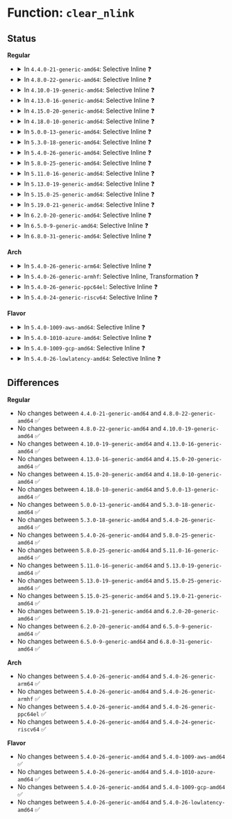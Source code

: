 # Function: <code>clear_nlink</code>

## Status
<b>Regular</b>
<ul>
<li>
<details>
<summary>In <code>4.4.0-21-generic-amd64</code>: Selective Inline ❓</summary>

```c
void clear_nlink(struct inode * inode)
```

```json
{
  "name": "clear_nlink",
  "collision_type": "Unique Global",
  "inline_type": "Selective",
  "funcs": [
    {
      "addr": 18446744071581104029,
      "name": "clear_nlink",
      "external": true,
      "loc": "fs/inode.c:288",
      "file": "fs/inode.c",
      "inline": "not declared, inlined",
      "caller_inline": [],
      "caller_func": [
        "mm/shmem.c:__shmem_file_setup",
        "fs/ext4/ialloc.c:__ext4_new_inode",
        "fs/ext4/namei.c:ext4_mkdir",
        "fs/ext4/namei.c:ext4_rename",
        "fs/ext4/namei.c:ext4_symlink",
        "fs/ext4/migrate.c:ext4_ext_migrate",
        "fs/hugetlbfs/inode.c:hugetlb_file_setup",
        "fs/fat/namei_vfat.c:vfat_rmdir",
        "fs/fat/namei_vfat.c:vfat_unlink",
        "fs/ecryptfs/inode.c:ecryptfs_rmdir",
        "fs/fuse/dir.c:fuse_reverse_inval_entry"
      ]
    }
  ],
  "symbols": [
    {
      "addr": 18446744071581104880,
      "name": "clear_nlink",
      "section": ".text",
      "bind": "STB_GLOBAL",
      "size": 37
    }
  ]
}
```
</details>
</li>
<li>
<details>
<summary>In <code>4.8.0-22-generic-amd64</code>: Selective Inline ❓</summary>

```c
void clear_nlink(struct inode * inode)
```

```json
{
  "name": "clear_nlink",
  "collision_type": "Unique Global",
  "inline_type": "Selective",
  "funcs": [
    {
      "addr": 18446744071581269805,
      "name": "clear_nlink",
      "external": true,
      "loc": "fs/inode.c:295",
      "file": "fs/inode.c",
      "inline": "not declared, inlined",
      "caller_inline": [],
      "caller_func": [
        "mm/shmem.c:__shmem_file_setup",
        "fs/ext4/ialloc.c:__ext4_new_inode",
        "fs/ext4/namei.c:ext4_rename",
        "fs/ext4/namei.c:ext4_symlink",
        "fs/ext4/namei.c:ext4_mkdir",
        "fs/ext4/migrate.c:ext4_ext_migrate",
        "fs/hugetlbfs/inode.c:hugetlb_file_setup",
        "fs/fat/namei_vfat.c:vfat_unlink",
        "fs/fat/namei_vfat.c:vfat_rmdir",
        "fs/ecryptfs/inode.c:ecryptfs_rmdir",
        "fs/fuse/dir.c:fuse_reverse_inval_entry"
      ]
    }
  ],
  "symbols": [
    {
      "addr": 18446744071581270560,
      "name": "clear_nlink",
      "section": ".text",
      "bind": "STB_GLOBAL",
      "size": 37
    }
  ]
}
```
</details>
</li>
<li>
<details>
<summary>In <code>4.10.0-19-generic-amd64</code>: Selective Inline ❓</summary>

```c
void clear_nlink(struct inode * inode)
```

```json
{
  "name": "clear_nlink",
  "collision_type": "Unique Global",
  "inline_type": "Selective",
  "funcs": [
    {
      "addr": 18446744071581347789,
      "name": "clear_nlink",
      "external": true,
      "loc": "fs/inode.c:297",
      "file": "fs/inode.c",
      "inline": "not declared, inlined",
      "caller_inline": [],
      "caller_func": [
        "mm/shmem.c:__shmem_file_setup",
        "fs/ext4/ialloc.c:__ext4_new_inode",
        "fs/ext4/namei.c:ext4_rename",
        "fs/ext4/namei.c:ext4_symlink",
        "fs/ext4/namei.c:ext4_mkdir",
        "fs/ext4/migrate.c:ext4_ext_migrate",
        "fs/hugetlbfs/inode.c:hugetlb_file_setup",
        "fs/fat/namei_vfat.c:vfat_unlink",
        "fs/fat/namei_vfat.c:vfat_rmdir",
        "fs/ecryptfs/inode.c:ecryptfs_rmdir",
        "fs/fuse/dir.c:fuse_reverse_inval_entry"
      ]
    }
  ],
  "symbols": [
    {
      "addr": 18446744071581348336,
      "name": "clear_nlink",
      "section": ".text",
      "bind": "STB_GLOBAL",
      "size": 37
    }
  ]
}
```
</details>
</li>
<li>
<details>
<summary>In <code>4.13.0-16-generic-amd64</code>: Selective Inline ❓</summary>

```c
void clear_nlink(struct inode * inode)
```

```json
{
  "name": "clear_nlink",
  "collision_type": "Unique Global",
  "inline_type": "Selective",
  "funcs": [
    {
      "addr": 18446744071581403248,
      "name": "clear_nlink",
      "external": true,
      "loc": "fs/inode.c:298",
      "file": "fs/inode.c",
      "inline": "not declared, inlined",
      "caller_inline": [],
      "caller_func": [
        "fs/ext4/ialloc.c:__ext4_new_inode",
        "fs/ext4/migrate.c:ext4_ext_migrate",
        "fs/ext4/namei.c:ext4_rename",
        "fs/ext4/namei.c:ext4_symlink",
        "fs/ext4/namei.c:ext4_mkdir",
        "fs/ext4/xattr.c:ext4_xattr_inode_update_ref",
        "fs/hugetlbfs/inode.c:hugetlb_file_setup",
        "fs/fat/namei_vfat.c:vfat_unlink",
        "fs/fat/namei_vfat.c:vfat_rmdir",
        "fs/ecryptfs/inode.c:ecryptfs_rmdir",
        "fs/fuse/dir.c:fuse_reverse_inval_entry"
      ]
    }
  ],
  "symbols": [
    {
      "addr": 18446744071581403648,
      "name": "clear_nlink",
      "section": ".text",
      "bind": "STB_GLOBAL",
      "size": 37
    }
  ]
}
```
</details>
</li>
<li>
<details>
<summary>In <code>4.15.0-20-generic-amd64</code>: Selective Inline ❓</summary>

```c
void clear_nlink(struct inode * inode)
```

```json
{
  "name": "clear_nlink",
  "collision_type": "Unique Global",
  "inline_type": "Selective",
  "funcs": [
    {
      "addr": 18446744071581544880,
      "name": "clear_nlink",
      "external": true,
      "loc": "fs/inode.c:298",
      "file": "fs/inode.c",
      "inline": "not declared, inlined",
      "caller_inline": [],
      "caller_func": [
        "fs/ext4/ialloc.c:__ext4_new_inode",
        "fs/ext4/migrate.c:ext4_ext_migrate",
        "fs/ext4/namei.c:ext4_rename",
        "fs/ext4/namei.c:ext4_symlink",
        "fs/ext4/namei.c:ext4_mkdir",
        "fs/ext4/xattr.c:ext4_xattr_inode_update_ref",
        "fs/hugetlbfs/inode.c:hugetlb_file_setup",
        "fs/fat/namei_vfat.c:vfat_unlink",
        "fs/fat/namei_vfat.c:vfat_rmdir",
        "fs/ecryptfs/inode.c:ecryptfs_rmdir",
        "fs/fuse/dir.c:fuse_reverse_inval_entry"
      ]
    }
  ],
  "symbols": [
    {
      "addr": 18446744071581545264,
      "name": "clear_nlink",
      "section": ".text",
      "bind": "STB_GLOBAL",
      "size": 39
    }
  ]
}
```
</details>
</li>
<li>
<details>
<summary>In <code>4.18.0-10-generic-amd64</code>: Selective Inline ❓</summary>

```c
void clear_nlink(struct inode * inode)
```

```json
{
  "name": "clear_nlink",
  "collision_type": "Unique Global",
  "inline_type": "Selective",
  "funcs": [
    {
      "addr": 18446744071581699616,
      "name": "clear_nlink",
      "external": true,
      "loc": "fs/inode.c:300",
      "file": "fs/inode.c",
      "inline": "not declared, inlined",
      "caller_inline": [],
      "caller_func": [
        "fs/ext4/ialloc.c:__ext4_new_inode",
        "fs/ext4/migrate.c:ext4_ext_migrate",
        "fs/ext4/namei.c:ext4_rename",
        "fs/ext4/namei.c:ext4_symlink",
        "fs/ext4/namei.c:ext4_mkdir",
        "fs/ext4/xattr.c:ext4_xattr_inode_update_ref",
        "fs/hugetlbfs/inode.c:hugetlb_file_setup",
        "fs/fat/namei_vfat.c:vfat_unlink",
        "fs/fat/namei_vfat.c:vfat_rmdir",
        "fs/ecryptfs/inode.c:ecryptfs_rmdir",
        "fs/fuse/dir.c:fuse_reverse_inval_entry"
      ]
    }
  ],
  "symbols": [
    {
      "addr": 18446744071581700160,
      "name": "clear_nlink",
      "section": ".text",
      "bind": "STB_GLOBAL",
      "size": 38
    }
  ]
}
```
</details>
</li>
<li>
<details>
<summary>In <code>5.0.0-13-generic-amd64</code>: Selective Inline ❓</summary>

```c
void clear_nlink(struct inode * inode)
```

```json
{
  "name": "clear_nlink",
  "collision_type": "Unique Global",
  "inline_type": "Selective",
  "funcs": [
    {
      "addr": 18446744071581785952,
      "name": "clear_nlink",
      "external": true,
      "loc": "fs/inode.c:300",
      "file": "fs/inode.c",
      "inline": "not declared, inlined",
      "caller_inline": [],
      "caller_func": [
        "fs/ext4/ialloc.c:__ext4_new_inode",
        "fs/ext4/migrate.c:ext4_ext_migrate",
        "fs/ext4/namei.c:ext4_rename",
        "fs/ext4/namei.c:ext4_symlink",
        "fs/ext4/namei.c:ext4_mkdir",
        "fs/ext4/xattr.c:ext4_xattr_inode_update_ref",
        "fs/hugetlbfs/inode.c:hugetlb_file_setup",
        "fs/fat/namei_vfat.c:vfat_unlink",
        "fs/fat/namei_vfat.c:vfat_rmdir",
        "fs/ecryptfs/inode.c:ecryptfs_rmdir",
        "fs/fuse/dir.c:fuse_reverse_inval_entry"
      ]
    }
  ],
  "symbols": [
    {
      "addr": 18446744071581786496,
      "name": "clear_nlink",
      "section": ".text",
      "bind": "STB_GLOBAL",
      "size": 38
    }
  ]
}
```
</details>
</li>
<li>
<details>
<summary>In <code>5.3.0-18-generic-amd64</code>: Selective Inline ❓</summary>

```c
void clear_nlink(struct inode * inode)
```

```json
{
  "name": "clear_nlink",
  "collision_type": "Unique Global",
  "inline_type": "Selective",
  "funcs": [
    {
      "addr": 18446744071581904288,
      "name": "clear_nlink",
      "external": true,
      "loc": "fs/inode.c:313",
      "file": "fs/inode.c",
      "inline": "not declared, inlined",
      "caller_inline": [],
      "caller_func": [
        "fs/ext4/ialloc.c:__ext4_new_inode",
        "fs/ext4/migrate.c:ext4_ext_migrate",
        "fs/ext4/namei.c:ext4_rename",
        "fs/ext4/namei.c:ext4_symlink",
        "fs/ext4/namei.c:ext4_mkdir",
        "fs/ext4/xattr.c:ext4_xattr_inode_update_ref",
        "fs/hugetlbfs/inode.c:hugetlb_file_setup",
        "fs/fat/namei_vfat.c:vfat_unlink",
        "fs/fat/namei_vfat.c:vfat_rmdir",
        "fs/ecryptfs/inode.c:ecryptfs_rmdir",
        "fs/fuse/dir.c:fuse_reverse_inval_entry"
      ]
    }
  ],
  "symbols": [
    {
      "addr": 18446744071581904960,
      "name": "clear_nlink",
      "section": ".text",
      "bind": "STB_GLOBAL",
      "size": 37
    }
  ]
}
```
</details>
</li>
<li>
<details>
<summary>In <code>5.4.0-26-generic-amd64</code>: Selective Inline ❓</summary>

```c
void clear_nlink(struct inode * inode)
```

```json
{
  "name": "clear_nlink",
  "collision_type": "Unique Global",
  "inline_type": "Selective",
  "funcs": [
    {
      "addr": 18446744071581976784,
      "name": "clear_nlink",
      "external": true,
      "loc": "fs/inode.c:317",
      "file": "fs/inode.c",
      "inline": "not declared, inlined",
      "caller_inline": [],
      "caller_func": [
        "fs/ext4/ialloc.c:__ext4_new_inode",
        "fs/ext4/migrate.c:ext4_ext_migrate",
        "fs/ext4/namei.c:ext4_rename",
        "fs/ext4/namei.c:ext4_symlink",
        "fs/ext4/namei.c:ext4_mkdir",
        "fs/ext4/xattr.c:ext4_xattr_inode_update_ref",
        "fs/hugetlbfs/inode.c:hugetlb_file_setup",
        "fs/fat/namei_vfat.c:vfat_unlink",
        "fs/fat/namei_vfat.c:vfat_rmdir",
        "fs/ecryptfs/inode.c:ecryptfs_rmdir",
        "fs/fuse/dir.c:fuse_reverse_inval_entry"
      ]
    }
  ],
  "symbols": [
    {
      "addr": 18446744071581977472,
      "name": "clear_nlink",
      "section": ".text",
      "bind": "STB_GLOBAL",
      "size": 37
    }
  ]
}
```
</details>
</li>
<li>
<details>
<summary>In <code>5.8.0-25-generic-amd64</code>: Selective Inline ❓</summary>

```c
void clear_nlink(struct inode * inode)
```

```json
{
  "name": "clear_nlink",
  "collision_type": "Unique Global",
  "inline_type": "Selective",
  "funcs": [
    {
      "addr": 18446744071582208368,
      "name": "clear_nlink",
      "external": true,
      "loc": "fs/inode.c:318",
      "file": "fs/inode.c",
      "inline": "not declared, inlined",
      "caller_inline": [],
      "caller_func": [
        "fs/libfs.c:simple_recursive_removal",
        "fs/ext4/ialloc.c:__ext4_new_inode",
        "fs/ext4/migrate.c:ext4_ext_migrate",
        "fs/ext4/namei.c:ext4_rename",
        "fs/ext4/namei.c:ext4_symlink",
        "fs/ext4/namei.c:ext4_mkdir",
        "fs/ext4/xattr.c:ext4_xattr_inode_update_ref",
        "fs/hugetlbfs/inode.c:hugetlb_file_setup",
        "fs/fat/namei_vfat.c:vfat_unlink",
        "fs/fat/namei_vfat.c:vfat_rmdir",
        "fs/ecryptfs/inode.c:ecryptfs_rmdir",
        "fs/fuse/dir.c:fuse_reverse_inval_entry",
        "fs/fuse/dir.c:fuse_rmdir"
      ]
    }
  ],
  "symbols": [
    {
      "addr": 18446744071582209008,
      "name": "clear_nlink",
      "section": ".text",
      "bind": "STB_GLOBAL",
      "size": 37
    }
  ]
}
```
</details>
</li>
<li>
<details>
<summary>In <code>5.11.0-16-generic-amd64</code>: Selective Inline ❓</summary>

```c
void clear_nlink(struct inode * inode)
```

```json
{
  "name": "clear_nlink",
  "collision_type": "Unique Global",
  "inline_type": "Selective",
  "funcs": [
    {
      "addr": 18446744071582255840,
      "name": "clear_nlink",
      "external": true,
      "loc": "fs/inode.c:319",
      "file": "fs/inode.c",
      "inline": "not declared, inlined",
      "caller_inline": [],
      "caller_func": [
        "fs/libfs.c:simple_recursive_removal",
        "fs/ext4/ialloc.c:__ext4_new_inode",
        "fs/ext4/migrate.c:ext4_ext_migrate",
        "fs/ext4/namei.c:ext4_rename",
        "fs/ext4/namei.c:ext4_symlink",
        "fs/ext4/namei.c:ext4_mkdir",
        "fs/ext4/xattr.c:ext4_xattr_inode_update_ref",
        "fs/hugetlbfs/inode.c:hugetlb_file_setup",
        "fs/fat/namei_vfat.c:vfat_unlink",
        "fs/fat/namei_vfat.c:vfat_rmdir",
        "fs/ecryptfs/inode.c:ecryptfs_rmdir",
        "fs/fuse/dir.c:fuse_reverse_inval_entry",
        "fs/fuse/dir.c:fuse_rmdir"
      ]
    }
  ],
  "symbols": [
    {
      "addr": 18446744071582256480,
      "name": "clear_nlink",
      "section": ".text",
      "bind": "STB_GLOBAL",
      "size": 37
    }
  ]
}
```
</details>
</li>
<li>
<details>
<summary>In <code>5.13.0-19-generic-amd64</code>: Selective Inline ❓</summary>

```c
void clear_nlink(struct inode * inode)
```

```json
{
  "name": "clear_nlink",
  "collision_type": "Unique Global",
  "inline_type": "Selective",
  "funcs": [
    {
      "addr": 18446744071582281568,
      "name": "clear_nlink",
      "external": true,
      "loc": "fs/inode.c:319",
      "file": "fs/inode.c",
      "inline": "not declared, inlined",
      "caller_inline": [],
      "caller_func": [
        "fs/libfs.c:simple_recursive_removal",
        "fs/ext4/ialloc.c:__ext4_new_inode",
        "fs/ext4/migrate.c:ext4_ext_migrate",
        "fs/ext4/namei.c:ext4_rename",
        "fs/ext4/namei.c:ext4_symlink",
        "fs/ext4/namei.c:ext4_mkdir",
        "fs/ext4/xattr.c:ext4_xattr_inode_update_ref",
        "fs/hugetlbfs/inode.c:hugetlb_file_setup",
        "fs/fat/namei_vfat.c:vfat_unlink",
        "fs/fat/namei_vfat.c:vfat_rmdir",
        "fs/ecryptfs/inode.c:ecryptfs_rmdir",
        "fs/fuse/dir.c:fuse_reverse_inval_entry",
        "fs/fuse/dir.c:fuse_rmdir"
      ]
    }
  ],
  "symbols": [
    {
      "addr": 18446744071582282064,
      "name": "clear_nlink",
      "section": ".text",
      "bind": "STB_GLOBAL",
      "size": 37
    }
  ]
}
```
</details>
</li>
<li>
<details>
<summary>In <code>5.15.0-25-generic-amd64</code>: Selective Inline ❓</summary>

```c
void clear_nlink(struct inode * inode)
```

```json
{
  "name": "clear_nlink",
  "collision_type": "Unique Global",
  "inline_type": "Selective",
  "funcs": [
    {
      "addr": 18446744071582599616,
      "name": "clear_nlink",
      "external": true,
      "loc": "fs/inode.c:323",
      "file": "fs/inode.c",
      "inline": "not declared, inlined",
      "caller_inline": [],
      "caller_func": [
        "fs/libfs.c:simple_recursive_removal",
        "fs/ext4/ialloc.c:__ext4_new_inode",
        "fs/ext4/migrate.c:ext4_ext_migrate",
        "fs/ext4/namei.c:ext4_rename",
        "fs/ext4/namei.c:ext4_symlink",
        "fs/ext4/namei.c:ext4_mkdir",
        "fs/ext4/xattr.c:ext4_xattr_inode_update_ref",
        "fs/hugetlbfs/inode.c:hugetlb_file_setup",
        "fs/fat/namei_vfat.c:vfat_unlink",
        "fs/fat/namei_vfat.c:vfat_rmdir",
        "fs/ecryptfs/inode.c:ecryptfs_rmdir",
        "fs/fuse/dir.c:fuse_reverse_inval_entry",
        "fs/fuse/dir.c:fuse_rmdir"
      ]
    }
  ],
  "symbols": [
    {
      "addr": 18446744071582600112,
      "name": "clear_nlink",
      "section": ".text",
      "bind": "STB_GLOBAL",
      "size": 37
    }
  ]
}
```
</details>
</li>
<li>
<details>
<summary>In <code>5.19.0-21-generic-amd64</code>: Selective Inline ❓</summary>

```c
void clear_nlink(struct inode * inode)
```

```json
{
  "name": "clear_nlink",
  "collision_type": "Unique Global",
  "inline_type": "Selective",
  "funcs": [
    {
      "addr": 18446744071583132576,
      "name": "clear_nlink",
      "external": true,
      "loc": "fs/inode.c:347",
      "file": "fs/inode.c",
      "inline": "not declared, inlined",
      "caller_inline": [],
      "caller_func": [
        "fs/libfs.c:simple_recursive_removal",
        "fs/ext4/ialloc.c:__ext4_new_inode",
        "fs/ext4/migrate.c:ext4_ext_migrate",
        "fs/ext4/namei.c:ext4_rename",
        "fs/ext4/namei.c:ext4_symlink",
        "fs/ext4/namei.c:ext4_rmdir",
        "fs/ext4/namei.c:ext4_mkdir",
        "fs/ext4/xattr.c:ext4_xattr_inode_update_ref",
        "fs/hugetlbfs/inode.c:hugetlb_file_setup",
        "fs/fat/namei_vfat.c:vfat_unlink",
        "fs/fat/namei_vfat.c:vfat_rmdir",
        "fs/ecryptfs/inode.c:ecryptfs_rmdir",
        "fs/fuse/dir.c:fuse_reverse_inval_entry",
        "fs/fuse/dir.c:fuse_entry_unlinked"
      ]
    }
  ],
  "symbols": [
    {
      "addr": 18446744071583133344,
      "name": "clear_nlink",
      "section": ".text",
      "bind": "STB_GLOBAL",
      "size": 45
    }
  ]
}
```
</details>
</li>
<li>
<details>
<summary>In <code>6.2.0-20-generic-amd64</code>: Selective Inline ❓</summary>

```c
void clear_nlink(struct inode * inode)
```

```json
{
  "name": "clear_nlink",
  "collision_type": "Unique Global",
  "inline_type": "Selective",
  "funcs": [
    {
      "addr": 18446744071583703088,
      "name": "clear_nlink",
      "external": true,
      "loc": "fs/inode.c:345",
      "file": "fs/inode.c",
      "inline": "not declared, inlined",
      "caller_inline": [],
      "caller_func": [
        "fs/libfs.c:simple_recursive_removal",
        "fs/ext4/ialloc.c:__ext4_new_inode",
        "fs/ext4/migrate.c:ext4_ext_migrate",
        "fs/ext4/namei.c:ext4_rename",
        "fs/ext4/namei.c:ext4_symlink",
        "fs/ext4/namei.c:ext4_rmdir",
        "fs/ext4/namei.c:ext4_mkdir",
        "fs/ext4/xattr.c:ext4_xattr_inode_update_ref",
        "fs/hugetlbfs/inode.c:hugetlb_file_setup",
        "fs/fat/namei_vfat.c:vfat_unlink",
        "fs/fat/namei_vfat.c:vfat_rmdir",
        "fs/ecryptfs/inode.c:ecryptfs_rmdir",
        "fs/fuse/dir.c:fuse_reverse_inval_entry",
        "fs/fuse/dir.c:fuse_entry_unlinked"
      ]
    }
  ],
  "symbols": [
    {
      "addr": 18446744071583703568,
      "name": "clear_nlink",
      "section": ".text",
      "bind": "STB_GLOBAL",
      "size": 45
    }
  ]
}
```
</details>
</li>
<li>
<details>
<summary>In <code>6.5.0-9-generic-amd64</code>: Selective Inline ❓</summary>

```c
void clear_nlink(struct inode * inode)
```

```json
{
  "name": "clear_nlink",
  "collision_type": "Unique Global",
  "inline_type": "Selective",
  "funcs": [
    {
      "addr": 18446744071583920576,
      "name": "clear_nlink",
      "external": true,
      "loc": "fs/inode.c:345",
      "file": "fs/inode.c",
      "inline": "not declared, inlined",
      "caller_inline": [],
      "caller_func": [
        "fs/libfs.c:simple_recursive_removal",
        "fs/ext4/ialloc.c:__ext4_new_inode",
        "fs/ext4/migrate.c:ext4_ext_migrate",
        "fs/ext4/namei.c:ext4_rename",
        "fs/ext4/namei.c:ext4_symlink",
        "fs/ext4/namei.c:ext4_rmdir",
        "fs/ext4/namei.c:ext4_mkdir",
        "fs/ext4/xattr.c:ext4_xattr_inode_update_ref",
        "fs/hugetlbfs/inode.c:hugetlb_file_setup",
        "fs/fat/namei_vfat.c:vfat_unlink",
        "fs/fat/namei_vfat.c:vfat_rmdir",
        "fs/ecryptfs/inode.c:ecryptfs_rmdir",
        "fs/fuse/dir.c:fuse_reverse_inval_entry",
        "fs/fuse/dir.c:fuse_entry_unlinked"
      ]
    }
  ],
  "symbols": [
    {
      "addr": 18446744071583921216,
      "name": "clear_nlink",
      "section": ".text",
      "bind": "STB_GLOBAL",
      "size": 45
    }
  ]
}
```
</details>
</li>
<li>
<details>
<summary>In <code>6.8.0-31-generic-amd64</code>: Selective Inline ❓</summary>

```c
void clear_nlink(struct inode * inode)
```

```json
{
  "name": "clear_nlink",
  "collision_type": "Unique Global",
  "inline_type": "Selective",
  "funcs": [
    {
      "addr": 18446744071584126272,
      "name": "clear_nlink",
      "external": true,
      "loc": "fs/inode.c:346",
      "file": "fs/inode.c",
      "inline": "not declared, inlined",
      "caller_inline": [],
      "caller_func": [
        "fs/libfs.c:simple_recursive_removal",
        "fs/ext4/ialloc.c:__ext4_new_inode",
        "fs/ext4/migrate.c:ext4_ext_migrate",
        "fs/ext4/namei.c:ext4_rename",
        "fs/ext4/namei.c:ext4_symlink",
        "fs/ext4/namei.c:ext4_rmdir",
        "fs/ext4/namei.c:ext4_mkdir",
        "fs/ext4/xattr.c:ext4_xattr_inode_update_ref",
        "fs/hugetlbfs/inode.c:hugetlb_file_setup",
        "fs/fat/namei_vfat.c:vfat_unlink",
        "fs/fat/namei_vfat.c:vfat_rmdir",
        "fs/ecryptfs/inode.c:ecryptfs_rmdir",
        "fs/fuse/dir.c:fuse_reverse_inval_entry",
        "fs/fuse/dir.c:fuse_entry_unlinked"
      ]
    }
  ],
  "symbols": [
    {
      "addr": 18446744071584126800,
      "name": "clear_nlink",
      "section": ".text",
      "bind": "STB_GLOBAL",
      "size": 45
    }
  ]
}
```
</details>
</li>
</ul>
<b>Arch</b>
<ul>
<li>
<details>
<summary>In <code>5.4.0-26-generic-arm64</code>: Selective Inline ❓</summary>

```c
void clear_nlink(struct inode * inode)
```

```json
{
  "name": "clear_nlink",
  "collision_type": "Unique Global",
  "inline_type": "Selective",
  "funcs": [
    {
      "addr": 18446603336493483704,
      "name": "clear_nlink",
      "external": true,
      "loc": "fs/inode.c:317",
      "file": "fs/inode.c",
      "inline": "not declared, inlined",
      "caller_inline": [],
      "caller_func": [
        "fs/ext4/ialloc.c:__ext4_new_inode",
        "fs/ext4/migrate.c:ext4_ext_migrate",
        "fs/ext4/namei.c:ext4_rename",
        "fs/ext4/namei.c:ext4_symlink",
        "fs/ext4/namei.c:ext4_mkdir",
        "fs/ext4/xattr.c:ext4_xattr_inode_update_ref",
        "fs/hugetlbfs/inode.c:hugetlb_file_setup",
        "fs/fat/namei_vfat.c:vfat_unlink",
        "fs/fat/namei_vfat.c:vfat_rmdir",
        "fs/ecryptfs/inode.c:ecryptfs_rmdir",
        "fs/fuse/dir.c:fuse_reverse_inval_entry"
      ]
    }
  ],
  "symbols": [
    {
      "addr": 18446603336493483704,
      "name": "clear_nlink",
      "section": ".text",
      "bind": "STB_GLOBAL",
      "size": 104
    }
  ]
}
```
</details>
</li>
<li>
<details>
<summary>In <code>5.4.0-26-generic-armhf</code>: Selective Inline, Transformation ❓</summary>

```c
void clear_nlink(struct inode * inode)
```

```json
{
  "name": "clear_nlink",
  "collision_type": "Unique Global",
  "inline_type": "Selective",
  "funcs": [
    {
      "addr": 3227047476,
      "name": "clear_nlink",
      "external": true,
      "loc": "fs/inode.c:317",
      "file": "fs/inode.c",
      "inline": "not declared, inlined",
      "caller_inline": [],
      "caller_func": [
        "fs/ext4/ialloc.c:__ext4_new_inode",
        "fs/ext4/migrate.c:ext4_ext_migrate",
        "fs/ext4/namei.c:ext4_rename",
        "fs/ext4/namei.c:ext4_symlink",
        "fs/ext4/namei.c:ext4_mkdir",
        "fs/ext4/xattr.c:ext4_xattr_inode_update_ref",
        "fs/fat/namei_vfat.c:vfat_unlink",
        "fs/fat/namei_vfat.c:vfat_rmdir",
        "fs/ecryptfs/inode.c:ecryptfs_rmdir",
        "fs/fuse/dir.c:fuse_reverse_inval_entry"
      ]
    }
  ],
  "symbols": [
    {
      "addr": 3227047476,
      "name": "clear_nlink.part.0",
      "section": ".text",
      "bind": "STB_LOCAL",
      "size": 64
    },
    {
      "addr": 3227047540,
      "name": "clear_nlink",
      "section": ".text",
      "bind": "STB_GLOBAL",
      "size": 40
    }
  ]
}
```
</details>
</li>
<li>
<details>
<summary>In <code>5.4.0-26-generic-ppc64el</code>: Selective Inline ❓</summary>

```c
void clear_nlink(struct inode * inode)
```

```json
{
  "name": "clear_nlink",
  "collision_type": "Unique Global",
  "inline_type": "Selective",
  "funcs": [
    {
      "addr": 13835058055287044436,
      "name": "clear_nlink",
      "external": true,
      "loc": "fs/inode.c:317",
      "file": "fs/inode.c",
      "inline": "not declared, inlined",
      "caller_inline": [],
      "caller_func": [
        "fs/ext4/ialloc.c:__ext4_new_inode",
        "fs/ext4/migrate.c:ext4_ext_migrate",
        "fs/ext4/namei.c:ext4_rename",
        "fs/ext4/namei.c:ext4_symlink",
        "fs/ext4/namei.c:ext4_mkdir",
        "fs/ext4/xattr.c:ext4_xattr_inode_update_ref",
        "fs/hugetlbfs/inode.c:hugetlb_file_setup",
        "fs/fat/namei_vfat.c:vfat_unlink",
        "fs/fat/namei_vfat.c:vfat_rmdir",
        "fs/ecryptfs/inode.c:ecryptfs_rmdir",
        "fs/fuse/dir.c:fuse_reverse_inval_entry"
      ]
    }
  ],
  "symbols": [
    {
      "addr": 13835058055287047408,
      "name": "clear_nlink",
      "section": ".text",
      "bind": "STB_GLOBAL",
      "size": 56
    }
  ]
}
```
</details>
</li>
<li>
<details>
<summary>In <code>5.4.0-24-generic-riscv64</code>: Selective Inline ❓</summary>

```c
void clear_nlink(struct inode * inode)
```

```json
{
  "name": "clear_nlink",
  "collision_type": "Unique Global",
  "inline_type": "Selective",
  "funcs": [
    {
      "addr": 18446743936273156342,
      "name": "clear_nlink",
      "external": true,
      "loc": "fs/inode.c:317",
      "file": "fs/inode.c",
      "inline": "not declared, inlined",
      "caller_inline": [],
      "caller_func": [
        "fs/ext4/ialloc.c:__ext4_new_inode",
        "fs/ext4/migrate.c:ext4_ext_migrate",
        "fs/ext4/namei.c:ext4_rename",
        "fs/ext4/namei.c:ext4_symlink",
        "fs/ext4/namei.c:ext4_mkdir",
        "fs/ext4/xattr.c:ext4_xattr_inode_update_ref",
        "fs/hugetlbfs/inode.c:hugetlb_file_setup",
        "fs/fat/namei_vfat.c:vfat_unlink",
        "fs/fat/namei_vfat.c:vfat_rmdir",
        "fs/ecryptfs/inode.c:ecryptfs_rmdir",
        "fs/fuse/dir.c:fuse_reverse_inval_entry"
      ]
    }
  ],
  "symbols": [
    {
      "addr": 18446743936273156342,
      "name": "clear_nlink",
      "section": ".text",
      "bind": "STB_GLOBAL",
      "size": 52
    }
  ]
}
```
</details>
</li>
</ul>
<b>Flavor</b>
<ul>
<li>
<details>
<summary>In <code>5.4.0-1009-aws-amd64</code>: Selective Inline ❓</summary>

```c
void clear_nlink(struct inode * inode)
```

```json
{
  "name": "clear_nlink",
  "collision_type": "Unique Global",
  "inline_type": "Selective",
  "funcs": [
    {
      "addr": 18446744071581945520,
      "name": "clear_nlink",
      "external": true,
      "loc": "fs/inode.c:317",
      "file": "fs/inode.c",
      "inline": "not declared, inlined",
      "caller_inline": [],
      "caller_func": [
        "fs/ext4/ialloc.c:__ext4_new_inode",
        "fs/ext4/migrate.c:ext4_ext_migrate",
        "fs/ext4/namei.c:ext4_rename",
        "fs/ext4/namei.c:ext4_symlink",
        "fs/ext4/namei.c:ext4_mkdir",
        "fs/ext4/xattr.c:ext4_xattr_inode_update_ref",
        "fs/hugetlbfs/inode.c:hugetlb_file_setup",
        "fs/fat/namei_vfat.c:vfat_unlink",
        "fs/fat/namei_vfat.c:vfat_rmdir",
        "fs/ecryptfs/inode.c:ecryptfs_rmdir",
        "fs/fuse/dir.c:fuse_reverse_inval_entry"
      ]
    }
  ],
  "symbols": [
    {
      "addr": 18446744071581946208,
      "name": "clear_nlink",
      "section": ".text",
      "bind": "STB_GLOBAL",
      "size": 37
    }
  ]
}
```
</details>
</li>
<li>
<details>
<summary>In <code>5.4.0-1010-azure-amd64</code>: Selective Inline ❓</summary>

```c
void clear_nlink(struct inode * inode)
```

```json
{
  "name": "clear_nlink",
  "collision_type": "Unique Global",
  "inline_type": "Selective",
  "funcs": [
    {
      "addr": 18446744071581883088,
      "name": "clear_nlink",
      "external": true,
      "loc": "fs/inode.c:317",
      "file": "fs/inode.c",
      "inline": "not declared, inlined",
      "caller_inline": [],
      "caller_func": [
        "fs/ext4/ialloc.c:__ext4_new_inode",
        "fs/ext4/migrate.c:ext4_ext_migrate",
        "fs/ext4/namei.c:ext4_rename",
        "fs/ext4/namei.c:ext4_symlink",
        "fs/ext4/namei.c:ext4_mkdir",
        "fs/ext4/xattr.c:ext4_xattr_inode_update_ref",
        "fs/hugetlbfs/inode.c:hugetlb_file_setup",
        "fs/fat/namei_vfat.c:vfat_unlink",
        "fs/fat/namei_vfat.c:vfat_rmdir",
        "fs/ecryptfs/inode.c:ecryptfs_rmdir",
        "fs/fuse/dir.c:fuse_reverse_inval_entry"
      ]
    }
  ],
  "symbols": [
    {
      "addr": 18446744071581883776,
      "name": "clear_nlink",
      "section": ".text",
      "bind": "STB_GLOBAL",
      "size": 37
    }
  ]
}
```
</details>
</li>
<li>
<details>
<summary>In <code>5.4.0-1009-gcp-amd64</code>: Selective Inline ❓</summary>

```c
void clear_nlink(struct inode * inode)
```

```json
{
  "name": "clear_nlink",
  "collision_type": "Unique Global",
  "inline_type": "Selective",
  "funcs": [
    {
      "addr": 18446744071581936832,
      "name": "clear_nlink",
      "external": true,
      "loc": "fs/inode.c:317",
      "file": "fs/inode.c",
      "inline": "not declared, inlined",
      "caller_inline": [],
      "caller_func": [
        "fs/ext4/ialloc.c:__ext4_new_inode",
        "fs/ext4/migrate.c:ext4_ext_migrate",
        "fs/ext4/namei.c:ext4_rename",
        "fs/ext4/namei.c:ext4_symlink",
        "fs/ext4/namei.c:ext4_mkdir",
        "fs/ext4/xattr.c:ext4_xattr_inode_update_ref",
        "fs/hugetlbfs/inode.c:hugetlb_file_setup",
        "fs/fat/namei_vfat.c:vfat_unlink",
        "fs/fat/namei_vfat.c:vfat_rmdir",
        "fs/ecryptfs/inode.c:ecryptfs_rmdir",
        "fs/fuse/dir.c:fuse_reverse_inval_entry"
      ]
    }
  ],
  "symbols": [
    {
      "addr": 18446744071581937520,
      "name": "clear_nlink",
      "section": ".text",
      "bind": "STB_GLOBAL",
      "size": 37
    }
  ]
}
```
</details>
</li>
<li>
<details>
<summary>In <code>5.4.0-26-lowlatency-amd64</code>: Selective Inline ❓</summary>

```c
void clear_nlink(struct inode * inode)
```

```json
{
  "name": "clear_nlink",
  "collision_type": "Unique Global",
  "inline_type": "Selective",
  "funcs": [
    {
      "addr": 18446744071582008272,
      "name": "clear_nlink",
      "external": true,
      "loc": "fs/inode.c:317",
      "file": "fs/inode.c",
      "inline": "not declared, inlined",
      "caller_inline": [],
      "caller_func": [
        "fs/ext4/ialloc.c:__ext4_new_inode",
        "fs/ext4/migrate.c:ext4_ext_migrate",
        "fs/ext4/namei.c:ext4_rename",
        "fs/ext4/namei.c:ext4_symlink",
        "fs/ext4/namei.c:ext4_mkdir",
        "fs/ext4/xattr.c:ext4_xattr_inode_update_ref",
        "fs/hugetlbfs/inode.c:hugetlb_file_setup",
        "fs/fat/namei_vfat.c:vfat_unlink",
        "fs/fat/namei_vfat.c:vfat_rmdir",
        "fs/ecryptfs/inode.c:ecryptfs_rmdir",
        "fs/fuse/dir.c:fuse_reverse_inval_entry"
      ]
    }
  ],
  "symbols": [
    {
      "addr": 18446744071582009504,
      "name": "clear_nlink",
      "section": ".text",
      "bind": "STB_GLOBAL",
      "size": 37
    }
  ]
}
```
</details>
</li>
</ul>

## Differences
<b>Regular</b>
<ul>
<li>
No changes between <code>4.4.0-21-generic-amd64</code> and <code>4.8.0-22-generic-amd64</code> ✅
</li>
<li>
No changes between <code>4.8.0-22-generic-amd64</code> and <code>4.10.0-19-generic-amd64</code> ✅
</li>
<li>
No changes between <code>4.10.0-19-generic-amd64</code> and <code>4.13.0-16-generic-amd64</code> ✅
</li>
<li>
No changes between <code>4.13.0-16-generic-amd64</code> and <code>4.15.0-20-generic-amd64</code> ✅
</li>
<li>
No changes between <code>4.15.0-20-generic-amd64</code> and <code>4.18.0-10-generic-amd64</code> ✅
</li>
<li>
No changes between <code>4.18.0-10-generic-amd64</code> and <code>5.0.0-13-generic-amd64</code> ✅
</li>
<li>
No changes between <code>5.0.0-13-generic-amd64</code> and <code>5.3.0-18-generic-amd64</code> ✅
</li>
<li>
No changes between <code>5.3.0-18-generic-amd64</code> and <code>5.4.0-26-generic-amd64</code> ✅
</li>
<li>
No changes between <code>5.4.0-26-generic-amd64</code> and <code>5.8.0-25-generic-amd64</code> ✅
</li>
<li>
No changes between <code>5.8.0-25-generic-amd64</code> and <code>5.11.0-16-generic-amd64</code> ✅
</li>
<li>
No changes between <code>5.11.0-16-generic-amd64</code> and <code>5.13.0-19-generic-amd64</code> ✅
</li>
<li>
No changes between <code>5.13.0-19-generic-amd64</code> and <code>5.15.0-25-generic-amd64</code> ✅
</li>
<li>
No changes between <code>5.15.0-25-generic-amd64</code> and <code>5.19.0-21-generic-amd64</code> ✅
</li>
<li>
No changes between <code>5.19.0-21-generic-amd64</code> and <code>6.2.0-20-generic-amd64</code> ✅
</li>
<li>
No changes between <code>6.2.0-20-generic-amd64</code> and <code>6.5.0-9-generic-amd64</code> ✅
</li>
<li>
No changes between <code>6.5.0-9-generic-amd64</code> and <code>6.8.0-31-generic-amd64</code> ✅
</li>
</ul>
<b>Arch</b>
<ul>
<li>
No changes between <code>5.4.0-26-generic-amd64</code> and <code>5.4.0-26-generic-arm64</code> ✅
</li>
<li>
No changes between <code>5.4.0-26-generic-amd64</code> and <code>5.4.0-26-generic-armhf</code> ✅
</li>
<li>
No changes between <code>5.4.0-26-generic-amd64</code> and <code>5.4.0-26-generic-ppc64el</code> ✅
</li>
<li>
No changes between <code>5.4.0-26-generic-amd64</code> and <code>5.4.0-24-generic-riscv64</code> ✅
</li>
</ul>
<b>Flavor</b>
<ul>
<li>
No changes between <code>5.4.0-26-generic-amd64</code> and <code>5.4.0-1009-aws-amd64</code> ✅
</li>
<li>
No changes between <code>5.4.0-26-generic-amd64</code> and <code>5.4.0-1010-azure-amd64</code> ✅
</li>
<li>
No changes between <code>5.4.0-26-generic-amd64</code> and <code>5.4.0-1009-gcp-amd64</code> ✅
</li>
<li>
No changes between <code>5.4.0-26-generic-amd64</code> and <code>5.4.0-26-lowlatency-amd64</code> ✅
</li>
</ul>
